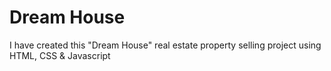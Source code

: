 # Dream House
I have created this "Dream House" real estate property selling project using HTML, CSS &amp; Javascript

